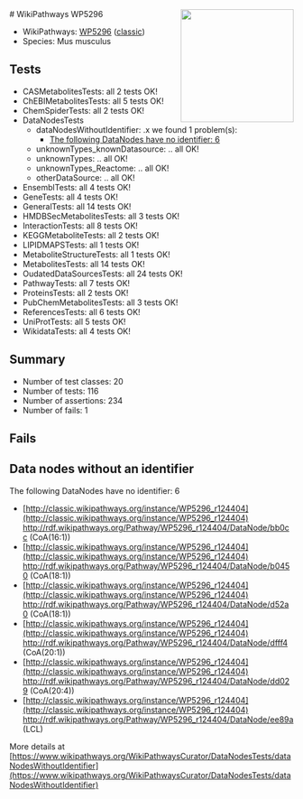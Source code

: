 <img style="float: right; width: 200px" src="https://upload.wikimedia.org/wikipedia/commons/thumb/8/83/Wplogo_with_text_500.png/640px-Wplogo_with_text_500.png" />
# WikiPathways WP5296

* WikiPathways: [WP5296](https://wikipathways.org/pathways/WP5296) ([classic](https://classic.wikipathways.org/instance/WP5296))
* Species: Mus musculus
## Tests
* CASMetabolitesTests: all 2 tests OK!
* ChEBIMetabolitesTests: all 5 tests OK!
* ChemSpiderTests: all 2 tests OK!
* DataNodesTests
    * dataNodesWithoutIdentifier: .x we found 1 problem(s):
        * [The following DataNodes have no identifier: 6](#d2d32fa5)
    * unknownTypes_knownDatasource: .. all OK!
    * unknownTypes: .. all OK!
    * unknownTypes_Reactome: .. all OK!
    * otherDataSource: .. all OK!
* EnsemblTests: all 4 tests OK!
* GeneTests: all 4 tests OK!
* GeneralTests: all 14 tests OK!
* HMDBSecMetabolitesTests: all 3 tests OK!
* InteractionTests: all 8 tests OK!
* KEGGMetaboliteTests: all 2 tests OK!
* LIPIDMAPSTests: all 1 tests OK!
* MetaboliteStructureTests: all 1 tests OK!
* MetabolitesTests: all 14 tests OK!
* OudatedDataSourcesTests: all 24 tests OK!
* PathwayTests: all 7 tests OK!
* ProteinsTests: all 2 tests OK!
* PubChemMetabolitesTests: all 3 tests OK!
* ReferencesTests: all 6 tests OK!
* UniProtTests: all 5 tests OK!
* WikidataTests: all 4 tests OK!


## Summary

* Number of test classes: 20
* Number of tests: 116
* Number of assertions: 234
* Number of fails: 1

## Fails

<a name="d2d32fa5" />

## Data nodes without an identifier

The following DataNodes have no identifier: 6

* [http://classic.wikipathways.org/instance/WP5296_r124404](http://classic.wikipathways.org/instance/WP5296_r124404) http://rdf.wikipathways.org/Pathway/WP5296_r124404/DataNode/bb0cc (CoA(16:1))
* [http://classic.wikipathways.org/instance/WP5296_r124404](http://classic.wikipathways.org/instance/WP5296_r124404) http://rdf.wikipathways.org/Pathway/WP5296_r124404/DataNode/b0450 (CoA(18:1))
* [http://classic.wikipathways.org/instance/WP5296_r124404](http://classic.wikipathways.org/instance/WP5296_r124404) http://rdf.wikipathways.org/Pathway/WP5296_r124404/DataNode/d52a0 (CoA(18:1))
* [http://classic.wikipathways.org/instance/WP5296_r124404](http://classic.wikipathways.org/instance/WP5296_r124404) http://rdf.wikipathways.org/Pathway/WP5296_r124404/DataNode/dfff4 (CoA(20:1))
* [http://classic.wikipathways.org/instance/WP5296_r124404](http://classic.wikipathways.org/instance/WP5296_r124404) http://rdf.wikipathways.org/Pathway/WP5296_r124404/DataNode/dd029 (CoA(20:4))
* [http://classic.wikipathways.org/instance/WP5296_r124404](http://classic.wikipathways.org/instance/WP5296_r124404) http://rdf.wikipathways.org/Pathway/WP5296_r124404/DataNode/ee89a (LCL)


More details at [https://www.wikipathways.org/WikiPathwaysCurator/DataNodesTests/dataNodesWithoutIdentifier](https://www.wikipathways.org/WikiPathwaysCurator/DataNodesTests/dataNodesWithoutIdentifier)


